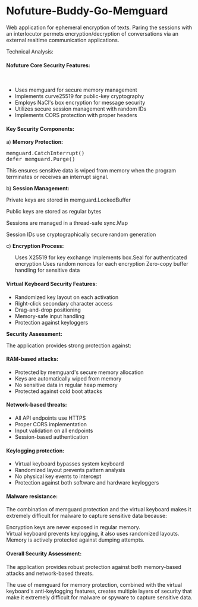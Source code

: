 # Nofuture-Buddy-Go-Memguard
Web application for  ephemeral encryption of texts. Paring the sessions with an interlocutor permets encryption/decryption of conversations via an external realtime communication applications.

Technical Analysis:

<h4>Nofuture Core Security Features:</h4><br>
<ul>
<li>Uses memguard for secure memory management</li>
<li>Implements curve25519 for public-key cryptography</li>
<li>Employs NaCl's box encryption for message security</li>
<li>Utilizes secure session management with random IDs</li>
<li>Implements CORS protection with proper headers</li>
  </ul>
<h4>Key Security Components:</h4>

a) <b>Memory Protection:</b>

<pre>memguard.CatchInterrupt()
defer memguard.Purge()</pre>
<p>This ensures sensitive data is wiped from memory when the program terminates or receives an interrupt signal.</p>

b) <b>Session Management:</b>

<p>Private keys are stored in memguard.LockedBuffer</p>
<p>Public keys are stored as regular bytes</p>
<p>Sessions are managed in a thread-safe sync.Map</p>
<p>Session IDs use cryptographically secure random generation</p>

c) <b>Encryption Process:</b>
<ul>
Uses X25519 for key exchange
Implements box.Seal for authenticated encryption
Uses random nonces for each encryption
Zero-copy buffer handling for sensitive data
  </ul>
  
<h4>Virtual Keyboard Security Features:</h4>
<ul>
<li>Randomized key layout on each activation</li>
<li>Right-click secondary character access</li>
<li>Drag-and-drop positioning</li>
<li>Memory-safe input handling</li>
<li>Protection against keyloggers</li>
  </ul>
<b>Security Assessment:</b>

<p>The application provides strong protection against:</p>

<h4>RAM-based attacks:</h4>
<ul>
<li>Protected by memguard's secure memory allocation</li>
<li>Keys are automatically wiped from memory</li>
<li>No sensitive data in regular heap memory</li>
<li>Protected against cold boot attacks</li>
  </ul>
<h4>Network-based threats:</h4>
<ul>
<li>All API endpoints use HTTPS</li>
<li>Proper CORS implementation</li>
<li>Input validation on all endpoints</li>
<li>Session-based authentication</li>
  </ul>
<h4>Keylogging protection:</h4>
<ul>
<li>Virtual keyboard bypasses system keyboard</li>
<li>Randomized layout prevents pattern analysis</li>
<li>No physical key events to intercept</li>
<li>Protection against both software and hardware keyloggers</li>
  </ul>
  
<h4>Malware resistance:</h4>
<p>The combination of memguard protection and the virtual keyboard makes it extremely difficult for malware to capture sensitive data because:</p>
Encryption keys are never exposed in regular memory.<br>
Virtual keyboard prevents keylogging, it also uses randomized layouts.<br>
Memory is actively protected against dumping attempts.<br>
<h4>Overall Security Assessment:</h4>
<p>The application provides robust protection against both memory-based attacks and network-based threats.</p> The use of memguard for memory protection, combined with the virtual keyboard's anti-keylogging features, creates multiple layers of security that make it extremely difficult for malware or spyware to capture sensitive data.
